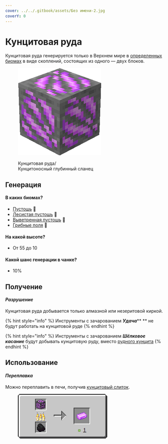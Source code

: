 ```yaml
---
cover: ../../.gitbook/assets/Без имени-2.jpg
coverY: 0
---
```


# Кунцитовая руда

Кунцитовая руда генерируется только в Верхнем мире в [определенных биомах](kuncitovaya-ruda.md#v-kakikh-biomakh) в виде скоплений, состоящих из одного — двух блоков.

<figure><img src="../../.gitbook/assets/pink_ore.gif" alt=""><figcaption><p>Кунцитовая руда/<br>Кунцитоносный глубинный сланец</p></figcaption></figure>

## Генерация

#### В каких биомах?

* [Пустошь](https://minecraft.fandom.com/ru/wiki/%D0%9F%D1%83%D1%81%D1%82%D0%BE%D1%88%D1%8C) 🔗
* [Лесистая пустошь](https://minecraft.fandom.com/ru/wiki/%D0%9B%D0%B5%D1%81%D0%B8%D1%81%D1%82%D0%B0%D1%8F\_%D0%BF%D1%83%D1%81%D1%82%D0%BE%D1%88%D1%8C) 🔗
* [Выветренная пустошь](https://minecraft.fandom.com/ru/wiki/%D0%92%D1%8B%D0%B2%D0%B5%D1%82%D1%80%D0%B5%D0%BD%D0%BD%D0%B0%D1%8F\_%D0%BF%D1%83%D1%81%D1%82%D0%BE%D1%88%D1%8C) 🔗
* [Грибные поля](https://minecraft.fandom.com/ru/wiki/%D0%93%D1%80%D0%B8%D0%B1%D0%BD%D1%8B%D0%B5\_%D0%BF%D0%BE%D0%BB%D1%8F) 🔗

#### На какой высоте?

* От 55 до 10

#### Какой шанс генерации в чанке?

* 10%

## Получение

#### _Разрушение_

Кунцитовая руда добывается только алмазной или незеритовой киркой.

{% hint style="info" %}
Инструменты с зачарованием _**Удача**_** ** не будут работать на кунцитовой руде
{% endhint %}

{% hint style="info" %}
Инструменты с зачарованием _**Шёлковое касание**_ будут добывать кунцитовую руду, вместо [рудного кунцита](../materialy/metally-i-mineraly/rudnyi-kuncit.md)
{% endhint %}

## Использование

#### _Переплавка_

Можно переплавить в печи, получив [кунцитовый слиток](../materialy/metally-i-mineraly/kuncitovyi-slitok.md).

<figure><img src="../../.gitbook/assets/pink_ore_ingot_result-deepslate.gif" alt=""><figcaption></figcaption></figure>
